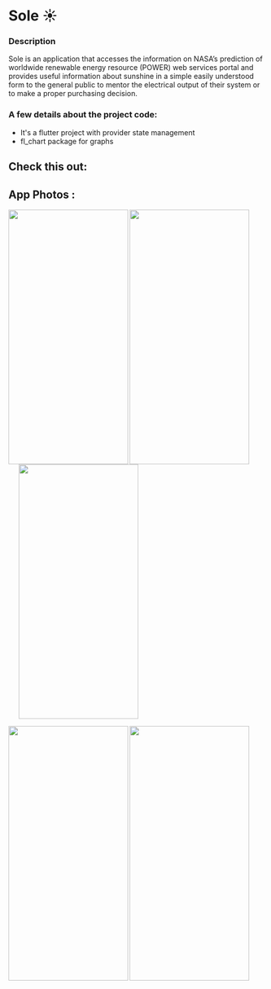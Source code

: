 # Sole ☀️

### Description

Sole is an application that accesses the information on NASA’s prediction of worldwide renewable energy resource (POWER) web services portal and provides useful information about sunshine in a simple easily understood form to the general public to mentor the electrical output of their system or to make a proper purchasing decision.

### A few details about the project code:
- It's a flutter project with provider state management
- fl_chart package for graphs 

## Check this out:
## App Photos : 
<img align="left"  width="235" height="500" src="https://user-images.githubusercontent.com/57525957/135770128-8c6fca75-ffde-46ea-8049-2e43e0abc812.jpg"> <img align="center"  width="235" height="500" src="https://user-images.githubusercontent.com/57525957/135770148-ca818f15-28da-438c-a37c-7712e1629c3a.jpg"><img align="center" hspace="20"
 width="235" height="500" src="https://user-images.githubusercontent.com/57525957/135770151-64cb33e3-2b96-47f6-8651-6572671e05ca.jpg"> 
 
 <img align="left"  width="235" height="500" src="https://user-images.githubusercontent.com/57525957/135770153-ac6dca30-7a2d-482a-97f1-1e89144d6160.jpg"><img align="center"  width="235" height="500" src="https://user-images.githubusercontent.com/57525957/135770741-c23db1a7-8f39-4a24-9d82-c3aa1e5c1e08.jpg">

